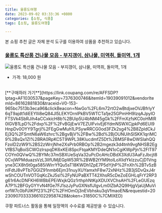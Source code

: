 ```yaml
---
title: 울릉도여행
date: 2023-09-02 03:33:36 +0800
categories: [쇼핑, 식품]
tags: [쇼핑, 울릉도여행]

---
```


본 쇼핑 추천 글은 자체 분석 도구를 이용하여 상품을 추천하고 있습니다.
### [울릉도 특산품 건나물 모음 - 부지갱이, 삼나물, 미역취, 돌미역, 1개](https://link.coupang.com/re/AFFSDP?lptag=AF1030537&pageKey=7376300746&itemId=19039091012&vendorItemId=86162881830&traceid=V0-153-965bc7513b3eca96&clickBeacon=NwGo%2FL6m72rtO2wBtdjxeOVJBfrlyY6qT9ajdt1diEEYlIi8eQ84Jl5LEKYOrnlPkBV5WTCTa1je25GPmHH9IzqAJpyIOFTSVk4SbRJih4aCCxkicH8b%2BUip5U4bNM45gGk%2FFmXzfsKC0oHMIR0lGVB1LpD%2Fdxp%2F%2FvBGjEwV7EZUlFvivEj6YdmNSWXCjpkPd6EUl9HnpDv0OYY9TgrjI%2FEgGwMuh1LPSywRRCG0od3FZk2sg4%2B8ZpldCkJEj3Q%2FSmtN6aW6zhrc%2BgvBjV%2FBw%2Bd%2BjOUNUihSISKK1qriMC9%2BsQx1ZI%2BRA0RpKC5T9WPL38KIucdmfZ5Dt%2BMSF8wDWSIahQQFzolD2zW9%2BS2zWrrjNhe2XsPrb0RBOp%2B2mgezk3d4tnh9vgNHSB2EgVfBS7qBoiSCWOzlrspqDK6xKEi8SpcFtqaKMYDdeQN1oCgiKWpPjn%2FlT97COYn0QVwQ%2BYMc37mSBXUeSqVa32uPcDcAHcDBdX3XdU3AaFzJbcjt80CvjWPMduazsVzL3IIfUMjEGpW53R%2BWB2tYM9toILoXlidYklzzuCjD1Vngyne3CX8h5t0ga585iWIrrYfQu5sT18KWDh1ZpE7P5dYjhP%2FnXh%2BTv5zBnIFdtJ8vPTb7GGlZ91nmb6Ejm31nuyXUYamxhF8w72xNHz%2B3jSDvQxJ4rwShCOUTnVOTGqKcZkJ5sI%2FyNUPaBXTT42XhsR5cDeZoEGHLqFrY2RP3g61r6AcDNFKH6WBbEPEiWxjkQGz1rthphNtKpXDUXVChsAH%2FLeGUEzqA7P%2BFGyGYYvN4fGe7FJ1szJyPuGXNsflJIgvLm0IZbA2Q9lHjgVjaUjMuViorfW7c0bPJIKPf23%2FC%2FHOmOj3nEVbhsku3qVfmaoEN&requestid=20230907033336610229587428&token=31850C%7CMIXED)
![울릉도 특산품 건나물 모음 - 부지갱이, 삼나물, 미역취, 돌미역, 1개](https://ads-partners.coupang.com/image1/CDIGibzcBch6qX80CEtREkUx8xYyGlJ3ypS2BPgkvHmUilr_TzAzOswFW6xfQlpfEdJYmZRxcCA1ZLEMvst91fJIYub7D2XzDR2BmOBgOYxjm3w17y-T8xe0JRGqAeYLnE2-bZMMFYRNu8B8rrxrrohV0kEjUz6Oq52VPIkaeoNuHYLUhF6wyjnGAYv0pKVKcRB10pkW6JJ0twdca1Rzc-XaybAu_6_nfxbgLjwH8Mw4gQynUFmNShQoD9gBD9c8fghCc7BrX2bv3GSRSsH_kwudBPAaA6Osrdul28ezQDCHkXWY)
- 가격: 18,000 원
<br>
[**구매하러 가기**](https://link.coupang.com/re/AFFSDP?lptag=AF1030537&pageKey=7376300746&itemId=19039091012&vendorItemId=86162881830&traceid=V0-153-965bc7513b3eca96&clickBeacon=NwGo%2FL6m72rtO2wBtdjxeOVJBfrlyY6qT9ajdt1diEEYlIi8eQ84Jl5LEKYOrnlPkBV5WTCTa1je25GPmHH9IzqAJpyIOFTSVk4SbRJih4aCCxkicH8b%2BUip5U4bNM45gGk%2FFmXzfsKC0oHMIR0lGVB1LpD%2Fdxp%2F%2FvBGjEwV7EZUlFvivEj6YdmNSWXCjpkPd6EUl9HnpDv0OYY9TgrjI%2FEgGwMuh1LPSywRRCG0od3FZk2sg4%2B8ZpldCkJEj3Q%2FSmtN6aW6zhrc%2BgvBjV%2FBw%2Bd%2BjOUNUihSISKK1qriMC9%2BsQx1ZI%2BRA0RpKC5T9WPL38KIucdmfZ5Dt%2BMSF8wDWSIahQQFzolD2zW9%2BS2zWrrjNhe2XsPrb0RBOp%2B2mgezk3d4tnh9vgNHSB2EgVfBS7qBoiSCWOzlrspqDK6xKEi8SpcFtqaKMYDdeQN1oCgiKWpPjn%2FlT97COYn0QVwQ%2BYMc37mSBXUeSqVa32uPcDcAHcDBdX3XdU3AaFzJbcjt80CvjWPMduazsVzL3IIfUMjEGpW53R%2BWB2tYM9toILoXlidYklzzuCjD1Vngyne3CX8h5t0ga585iWIrrYfQu5sT18KWDh1ZpE7P5dYjhP%2FnXh%2BTv5zBnIFdtJ8vPTb7GGlZ91nmb6Ejm31nuyXUYamxhF8w72xNHz%2B3jSDvQxJ4rwShCOUTnVOTGqKcZkJ5sI%2FyNUPaBXTT42XhsR5cDeZoEGHLqFrY2RP3g61r6AcDNFKH6WBbEPEiWxjkQGz1rthphNtKpXDUXVChsAH%2FLeGUEzqA7P%2BFGyGYYvN4fGe7FJ1szJyPuGXNsflJIgvLm0IZbA2Q9lHjgVjaUjMuViorfW7c0bPJIKPf23%2FC%2FHOmOj3nEVbhsku3qVfmaoEN&requestid=20230907033336610229587428&token=31850C%7CMIXED)


쿠팡 파트너스 활동을 통해 일정액의 수수료를 제공받을 수 있습니다.
